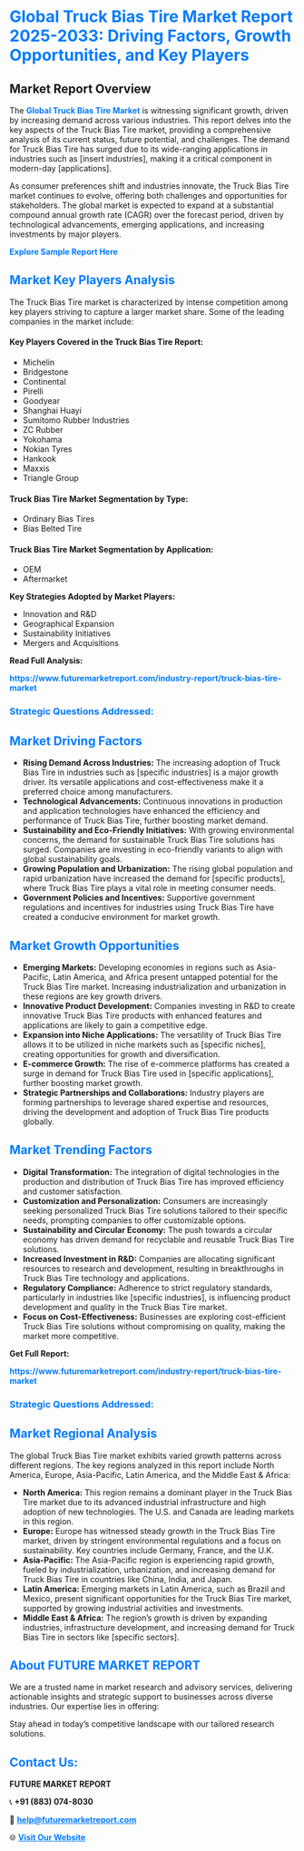 <h1 style="color: #007BFF;">Global Truck Bias Tire Market Report 2025-2033: Driving Factors, Growth Opportunities, and Key Players</h1>

<section id="overview">
<h2>Market Report Overview</h2>
<p>The <a href="https://www.futuremarketreport.com/industry-report/truck-bias-tire-market" style="color: #007BFF; text-decoration: none;"><strong>Global Truck Bias Tire Market</strong></a> is witnessing significant growth, driven by increasing demand across various industries. This report delves into the key aspects of the Truck Bias Tire market, providing a comprehensive analysis of its current status, future potential, and challenges. The demand for Truck Bias Tire has surged due to its wide-ranging applications in industries such as [insert industries], making it a critical component in modern-day [applications].</p>
<p>As consumer preferences shift and industries innovate, the Truck Bias Tire market continues to evolve, offering both challenges and opportunities for stakeholders. The global market is expected to expand at a substantial compound annual growth rate (CAGR) over the forecast period, driven by technological advancements, emerging applications, and increasing investments by major players.</p>
</section>

<section id="overview">
<p><a href="https://www.futuremarketreport.com/request-sample/reportId=41197" style="color: #007BFF; text-decoration: none;"><strong>Explore Sample Report Here</strong></a></p>
</section>

<section id="key-players">
<h2 style="color: #007BFF;">Market Key Players Analysis</h2>
<p>The Truck Bias Tire market is characterized by intense competition among key players striving to capture a larger market share. Some of the leading companies in the market include:</p>
<h4>Key Players Covered in the Truck Bias Tire Report:</h4>
<ul><li>Michelin</li><li>Bridgestone</li><li>Continental</li><li>Pirelli</li><li>Goodyear</li><li>Shanghai Huayi</li><li>Sumitomo Rubber Industries</li><li>ZC Rubber</li><li>Yokohama</li><li>Nokian Tyres</li><li>Hankook</li><li>Maxxis</li><li>Triangle Group</li></ul>
<h4>Truck Bias Tire Market Segmentation by Type:</h4>
<ul><li>Ordinary Bias Tires</li><li>Bias Belted Tire</li></ul>

<h4>Truck Bias Tire Market Segmentation by Application:</h4>
<ul><li>OEM</li><li>Aftermarket</li></ul>
<p><strong>Key Strategies Adopted by Market Players:</strong></p>
<ul>
<li>Innovation and R&D</li>
<li>Geographical Expansion</li>
<li>Sustainability Initiatives</li>
<li>Mergers and Acquisitions</li>
</ul>
</section>

<section>
<p><strong>Read Full Analysis: </strong></p><a href="https://www.futuremarketreport.com/industry-report/truck-bias-tire-market" style="color: #007BFF; text-decoration: none;"><strong>https://www.futuremarketreport.com/industry-report/truck-bias-tire-market</strong></a>
<h3 style="color: #007BFF;">Strategic Questions Addressed:</h3>
</section>

<section id="driving-factors">
<h2 style="color: #007BFF;">Market Driving Factors</h2>
<ul>
<li><strong>Rising Demand Across Industries:</strong> The increasing adoption of Truck Bias Tire in industries such as [specific industries] is a major growth driver. Its versatile applications and cost-effectiveness make it a preferred choice among manufacturers.</li>
<li><strong>Technological Advancements:</strong> Continuous innovations in production and application technologies have enhanced the efficiency and performance of Truck Bias Tire, further boosting market demand.</li>
<li><strong>Sustainability and Eco-Friendly Initiatives:</strong> With growing environmental concerns, the demand for sustainable Truck Bias Tire solutions has surged. Companies are investing in eco-friendly variants to align with global sustainability goals.</li>
<li><strong>Growing Population and Urbanization:</strong> The rising global population and rapid urbanization have increased the demand for [specific products], where Truck Bias Tire plays a vital role in meeting consumer needs.</li>
<li><strong>Government Policies and Incentives:</strong> Supportive government regulations and incentives for industries using Truck Bias Tire have created a conducive environment for market growth.</li>
</ul>
</section>

<section id="growth-opportunities">
<h2 style="color: #007BFF;">Market Growth Opportunities</h2>
<ul>
<li><strong>Emerging Markets:</strong> Developing economies in regions such as Asia-Pacific, Latin America, and Africa present untapped potential for the Truck Bias Tire market. Increasing industrialization and urbanization in these regions are key growth drivers.</li>
<li><strong>Innovative Product Development:</strong> Companies investing in R&D to create innovative Truck Bias Tire products with enhanced features and applications are likely to gain a competitive edge.</li>
<li><strong>Expansion into Niche Applications:</strong> The versatility of Truck Bias Tire allows it to be utilized in niche markets such as [specific niches], creating opportunities for growth and diversification.</li>
<li><strong>E-commerce Growth:</strong> The rise of e-commerce platforms has created a surge in demand for Truck Bias Tire used in [specific applications], further boosting market growth.</li>
<li><strong>Strategic Partnerships and Collaborations:</strong> Industry players are forming partnerships to leverage shared expertise and resources, driving the development and adoption of Truck Bias Tire products globally.</li>
</ul>
</section>

<section id="trending-factors">
<h2 style="color: #007BFF;">Market Trending Factors</h2>
<ul>
<li><strong>Digital Transformation:</strong> The integration of digital technologies in the production and distribution of Truck Bias Tire has improved efficiency and customer satisfaction.</li>
<li><strong>Customization and Personalization:</strong> Consumers are increasingly seeking personalized Truck Bias Tire solutions tailored to their specific needs, prompting companies to offer customizable options.</li>
<li><strong>Sustainability and Circular Economy:</strong> The push towards a circular economy has driven demand for recyclable and reusable Truck Bias Tire solutions.</li>
<li><strong>Increased Investment in R&D:</strong> Companies are allocating significant resources to research and development, resulting in breakthroughs in Truck Bias Tire technology and applications.</li>
<li><strong>Regulatory Compliance:</strong> Adherence to strict regulatory standards, particularly in industries like [specific industries], is influencing product development and quality in the Truck Bias Tire market.</li>
<li><strong>Focus on Cost-Effectiveness:</strong> Businesses are exploring cost-efficient Truck Bias Tire solutions without compromising on quality, making the market more competitive.</li>
</ul>
</section>

<section>
<p><strong>Get Full Report: </strong></p><a href="https://www.futuremarketreport.com/industry-report/truck-bias-tire-market" style="color: #007BFF; text-decoration: none;"><strong>https://www.futuremarketreport.com/industry-report/truck-bias-tire-market</strong></a>
<h3 style="color: #007BFF;">Strategic Questions Addressed:</h3>
</section>


<section id="regional-analysis">
<h2 style="color: #007BFF;">Market Regional Analysis</h2>
<p>The global Truck Bias Tire market exhibits varied growth patterns across different regions. The key regions analyzed in this report include North America, Europe, Asia-Pacific, Latin America, and the Middle East & Africa:</p>
<ul>
<li><strong>North America:</strong> This region remains a dominant player in the Truck Bias Tire market due to its advanced industrial infrastructure and high adoption of new technologies. The U.S. and Canada are leading markets in this region.</li>
<li><strong>Europe:</strong> Europe has witnessed steady growth in the Truck Bias Tire market, driven by stringent environmental regulations and a focus on sustainability. Key countries include Germany, France, and the U.K.</li>
<li><strong>Asia-Pacific:</strong> The Asia-Pacific region is experiencing rapid growth, fueled by industrialization, urbanization, and increasing demand for Truck Bias Tire in countries like China, India, and Japan.</li>
<li><strong>Latin America:</strong> Emerging markets in Latin America, such as Brazil and Mexico, present significant opportunities for the Truck Bias Tire market, supported by growing industrial activities and investments.</li>
<li><strong>Middle East & Africa:</strong> The region’s growth is driven by expanding industries, infrastructure development, and increasing demand for Truck Bias Tire in sectors like [specific sectors].</li>
</ul>
</section>

<footer>
<h2 style="color: #007BFF;">About FUTURE MARKET REPORT</h2>
<p>We are a trusted name in market research and advisory services, delivering actionable insights and strategic support to businesses across diverse industries. Our expertise lies in offering:</p>

<p>Stay ahead in today’s competitive landscape with our tailored research solutions.</p>

<h2 style="color: #007BFF;">Contact Us:</h2>
<p><strong>FUTURE MARKET REPORT</strong></p>
<p>📞 <strong>+91 (883) 074-8030</strong></p>
<p>📧 <strong><a href="mailto:help@futuremarketreport.com" style="color: #007BFF;">help@futuremarketreport.com</a></strong></p>
<p>🌐 <strong><a href="https://www.futuremarketreport.com/" style="color: #007BFF;">Visit Our Website</a></strong></p>
</footer>